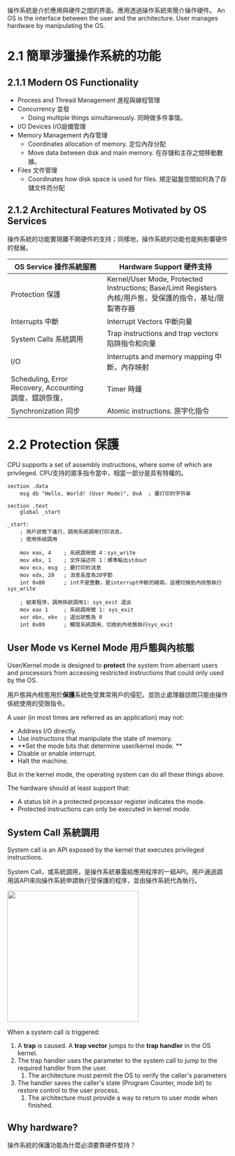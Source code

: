 
操作系統是介於應用與硬件之間的界面。應用透過操作系統來簡介操作硬件。
An OS is the interface between the user and the architecture. User manages hardware by manipulating the OS.


# 2.1 簡單涉獵操作系統的功能

## 2.1.1 Modern OS Functionality

- Process and Thread Management 進程與線程管理
- Concurrency 並發
	- Doing multiple things simultaneously. 同時做多件事情。
- I/O Devices I/O設備管理
- Memory Management 內存管理
	- Coordinates allocation of memory. 定位內存分配
	- Move data between disk and main memory. 在存儲和主存之間移動數據。
- Files 文件管理
	- Coordinates how disk space is used for files. 規定磁盤空間如何為了存儲文件而分配

## 2.1.2 Architectural Features Motivated by OS Services

操作系統的功能實現離不開硬件的支持；同樣地，操作系統的功能也能夠影響硬件的發展。

| OS Service 操作系統服務                                   | Hardware Support 硬件支持                                                                     |
| --------------------------------------------------- | ----------------------------------------------------------------------------------------- |
| Protection 保護                                       | Kernel/User Mode, Protected Instructions; Base/Limit Registers <br>內核/用戶態，受保護的指令，基址/限製寄存器 |
| Interrupts 中斷                                       | Interrupt Vectors 中斷向量                                                                    |
| System Calls 系統調用                                   | Trap instructions and trap vectors 陷阱指令和向量                                                |
| I/O                                                 | Interrupts and memory mapping 中斷，內存映射                                                     |
| Scheduling, Error Recovery, Accounting <br>調度，錯誤恢復， | Timer 時鐘                                                                                  |
| Synchronization 同步                                  | Atomic instructions. 原字化指令                                                                |


# 2.2 Protection 保護

CPU supports a set of assembly instructions, where some of which are privileged.
CPU支持的眾多指令當中，相當一部分是具有特權的。

```assembly
section .data
	msg db "Hello, World! (User Mode)", 0xA  ; 要打印的字符串

section .text
	global _start

_start:
	; 用戶狀態下進行，調用系統調用打印消息。
	; 使用係統調用

	mov eax, 4    ; 系統調用號 4：sys_write
	mov ebx, 1    ; 文件描述符 1：標準輸出stdout
	mov ecx, msg  ; 要打印的消息
	mov edx, 20   ; 消息長度為20字節
	int 0x80      ; int不是整數，是interrupt中斷的縮寫。這裡切換到內核態執行sys_write

	; 結束程序，調用係統調用1: sys_exit 退出
	mov eax 1     ; 系統調用號 1: sys_exit
	xor ebx, ebx  ; 退出狀態為 0 
	int 0x80      ; 觸發系統調用，切換到內核態執行sys_exit

```

## User Mode vs Kernel Mode 用戶態與內核態

User/Kernel mode is designed to **protect** the system from aberrant users and processors from accessing restricted instructions that could only used by the OS.

用戶態與內核態用於**保護**系統免受異常用戶的侵犯，並防止處理器訪問只能由操作係統使用的受限指令。

A user (in most times are referred as an application) may not:

- Address I/O directly. 
- Use instructions that manipulate the state of memory.
- **Set the mode bits that determine user/kernel mode. **
- Disable or enable interrupt.
- Halt the machine.

But in the kernel mode, the operating system can do all these things above.

The hardware should at least support that:

- A status bit in a protected processor register indicates the mode. 
- Protected instructions can only be executed in kernel mode. 

## System Call 系統調用

System call is an API exposed by the kernel that executes privileged instructions.

System Call，或系統調用，是操作系統暴露給應用程序的一組API。用戶通過調用該API來向操作系統申請執行受保護的程序，並由操作系統代為執行。

<img src="https://data-flair.training/blogs/wp-content/uploads/sites/2/2021/08/Workings-of-a-System-Call.jpg" width="300px">

When a system call is triggered:

1. A **trap** is caused. A **trap vector** jumps to the **trap handler** in the OS kernel.
2. The trap handler uses the parameter to the system call to jump to the required handler from the user.
	1. The architecture must permit the OS to verify the caller's parameters
3. The handler saves the caller's state (Program Counter, mode bit) to restore control to the user process.
	1. The architecture must provide a way to return to user mode when finished.


## Why hardware? 

操作系統的保護功能為什麼必須要靠硬件堅持？